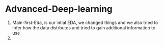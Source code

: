 # Advanced-Deep-learning

1) Main-first-Eda, is our intial EDA, we changed things and we also tried to infer how the data distrbutes and tried to gain additional information to use
2) 

 

